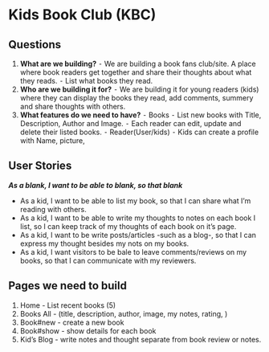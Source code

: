 # Kids Book Club (KBC)

## Questions
  1.  **What are we building?**
	⁃ We are building a book fans club/site. A place where book readers get together and share their thoughts about what they reads.
	⁃ List what books they read.
  2.  **Who are we building it for?**
	⁃ We are building it for young readers (kids) where they can display the books they read, add comments, summery and share thoughts with others.
  3.  **What features do we need to have?**
	⁃ Books
	⁃ List new books with Title, Description, Author and Image.
	⁃ Each reader can edit, update and delete their listed books.
	⁃ Reader(User/kids)
	⁃ Kids can create a profile with Name, picture,

## User Stories
***As a blank, I want to be able to blank, so that blank***
- As a kid, I want to be able to list my book, so that I can share what I’m reading with others.
- As a kid, I want to be able to write my thoughts to notes on each book I list, so I can keep track of my thoughts of each book on it’s page.
- As a kid, I want to be write posts/articles -such as a blog-, so that I can express my thought besides my nots on my books.
- As a kid, I want visitors to be bale to leave comments/reviews on my books, so that I can communicate with my reviewers.

## Pages we need to build

  1.  Home       - List recent books (5)
  2.  Books All  - (title, description, author, image, my notes, rating, )
  3.  Book#new   - create a new book
  4.  Book#show  - show details for each book
  5.  Kid’s Blog - write notes and thought separate from book review or notes.